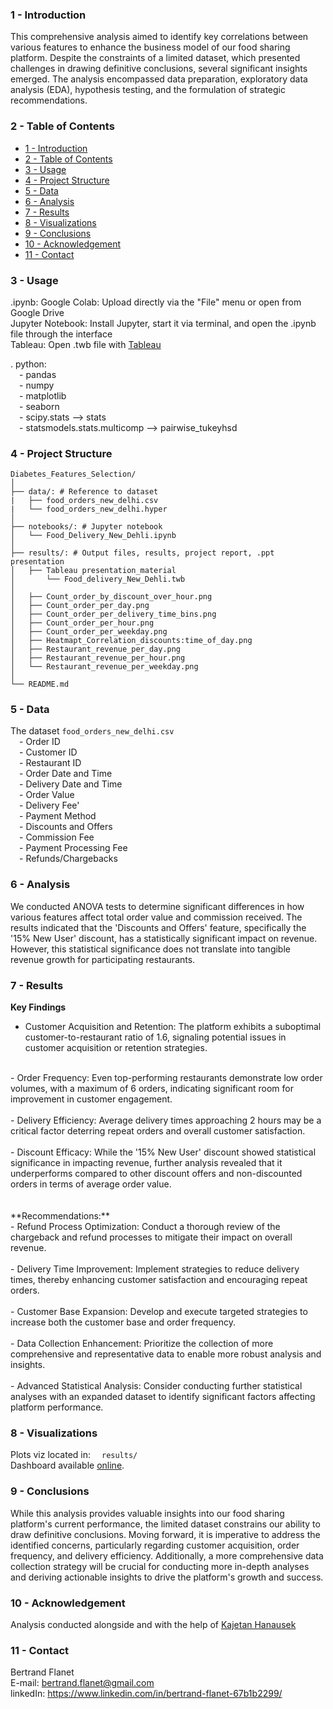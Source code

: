 ### **1 - Introduction**

This comprehensive analysis aimed to identify key correlations between various features to enhance the business model of our food sharing platform. Despite the constraints of a limited dataset, which presented challenges in drawing definitive conclusions, several significant insights emerged. The analysis encompassed data preparation, exploratory data analysis (EDA), hypothesis testing, and the formulation of strategic recommendations.

### **2 - Table of Contents**

- [1 - Introduction](#1---introduction)
- [2 - Table of Contents](#2---table-of-contents)
- [3 - Usage](#3---usage)
- [4 - Project Structure](#4---project-structure)
- [5 - Data](#5---data)
- [6 - Analysis](#6---analysis)
- [7 - Results](#7---results)
- [8 - Visualizations](#8---visualizations)
- [9 - Conclusions](#9---conclusions)
- [10 - Acknowledgement](#10---acknowledgement)
- [11 - Contact](#11---contact)


### **3 - Usage**

 .ipynb:
Google Colab: Upload directly via the "File" menu or open from Google Drive<br>
Jupyter Notebook: Install Jupyter, start it via terminal, and open the .ipynb file through the interface<br>
Tableau: Open .twb file with [Tableau](https://www.tableau.com/community/public)

. python:<br>
	&emsp;- pandas<br>
	&emsp;- numpy<br>
	&emsp;- matplotlib<br>
	&emsp;- seaborn<br>
 	&emsp;- scipy.stats --> stats<br>
	&emsp;- statsmodels.stats.multicomp --> pairwise_tukeyhsd<br>


### **4 - Project Structure**
```
Diabetes_Features_Selection/
│
├── data/: # Reference to dataset
|   ├── food_orders_new_delhi.csv
|   └── food_orders_new_delhi.hyper
│
├── notebooks/: # Jupyter notebook
│   └── Food_Delivery_New_Dehli.ipynb
│
├── results/: # Output files, results, project report, .ppt presentation
│   ├── Tableau presentation_material
│       └── Food_delivery_New_Dehli.twb
│
│   ├── Count_order_by_discount_over_hour.png
│   ├── Count_order_per_day.png
│   ├── Count_order_per_delivery_time_bins.png
│   ├── Count_order_per_hour.png
│   ├── Count_order_per_weekday.png
│   ├── Heatmapt_Correlation_discounts:time_of_day.png
│   ├── Restaurant_revenue_per_day.png
│   ├── Restaurant_revenue_per_hour.png
│   └── Restaurant_revenue_per_weekday.png
│
└── README.md
```
### **5 - Data**
The dataset `food_orders_new_delhi.csv`<br>
	&emsp;- Order ID<br>
	&emsp;- Customer ID<br>
	&emsp;- Restaurant ID<br>
	&emsp;- Order Date and Time<br>
	&emsp;- Delivery Date and Time<br>
	&emsp;- Order Value<br>
  	&emsp;- Delivery Fee'<br>
  	&emsp;- Payment Method<br>
  	&emsp;- Discounts and Offers<br>
  	&emsp;- Commission Fee<br>
  	&emsp;- Payment Processing Fee<br>
  	&emsp;- Refunds/Chargebacks<br>


### **6 - Analysis**

We conducted ANOVA tests to determine significant differences in how various features affect total order value and commission received. The results indicated that the 'Discounts and Offers' feature, specifically the '15% New User' discount, has a statistically significant impact on revenue. However, this statistical significance does not translate into tangible revenue growth for participating restaurants.

### **7 - Results**

**Key Findings**<br>
- Customer Acquisition and Retention: The platform exhibits a suboptimal customer-to-restaurant ratio of 1.6, signaling potential issues in customer acquisition or retention strategies.<br>
<br>
- Order Frequency: Even top-performing restaurants demonstrate low order volumes, with a maximum of 6 orders, indicating significant room for improvement in customer engagement.<br>
<br>
- Delivery Efficiency: Average delivery times approaching 2 hours may be a critical factor deterring repeat orders and overall customer satisfaction.<br>
<br>
- Discount Efficacy: While the '15% New User' discount showed statistical significance in impacting revenue, further analysis revealed that it underperforms compared to other discount offers and non-discounted orders in terms of average order value.<br>
<br>
<br>
**Recommendations:**<br>
- Refund Process Optimization: Conduct a thorough review of the chargeback and refund processes to mitigate their impact on overall revenue.<br>
<br>
- Delivery Time Improvement: Implement strategies to reduce delivery times, thereby enhancing customer satisfaction and encouraging repeat orders.<br>
<br>
- Customer Base Expansion: Develop and execute targeted strategies to increase both the customer base and order frequency.<br>
<br>
- Data Collection Enhancement: Prioritize the collection of more comprehensive and representative data to enable more robust analysis and insights.<br>
<br>
- Advanced Statistical Analysis: Consider conducting further statistical analyses with an expanded dataset to identify significant factors affecting platform performance.<br>

### **8 - Visualizations**

Plots viz located in:
&emsp;`results/`<br>
Dashboard available [online](https://public.tableau.com/app/profile/bertrand.flanet/viz/Food_delivery_New_Dehli/Dashboard1?publish=yes).


### **9 - Conclusions**

While this analysis provides valuable insights into our food sharing platform's current performance, the limited dataset constrains our ability to draw definitive conclusions. Moving forward, it is imperative to address the identified concerns, particularly regarding customer acquisition, order frequency, and delivery efficiency. Additionally, a more comprehensive data collection strategy will be crucial for conducting more in-depth analyses and deriving actionable insights to drive the platform's growth and success.

### **10 - Acknowledgement**

Analysis conducted alongside and with the help of [Kajetan Hanausek](https://www.linkedin.com/in/kajetanhanausek/)

### **11 - Contact**

Bertrand Flanet<br>
E-mail: bertrand.flanet@gmail.com<br>
linkedIn: https://www.linkedin.com/in/bertrand-flanet-67b1b2299/
